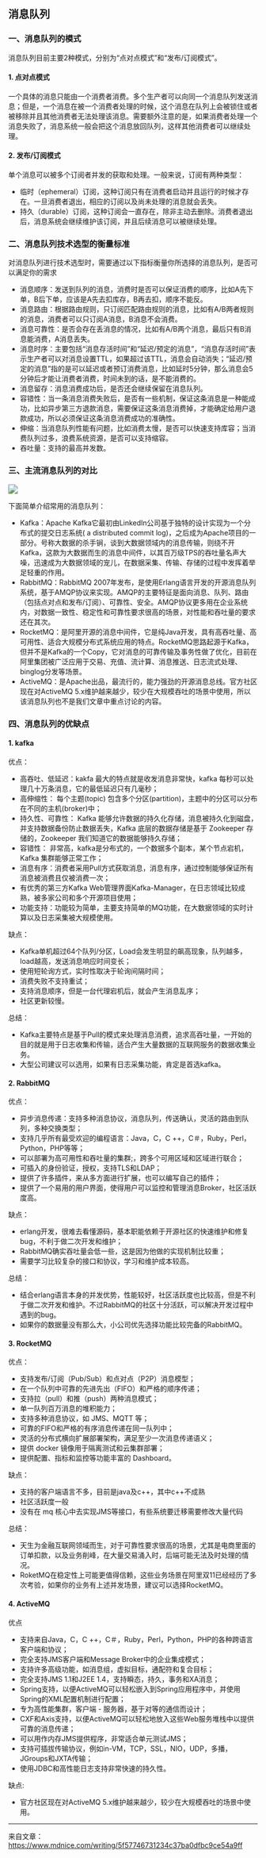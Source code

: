 ## 消息队列

### 一、消息队列的模式

消息队列目前主要2种模式，分别为“点对点模式”和“发布/订阅模式”。

#### 1. 点对点模式

一个具体的消息只能由一个消费者消费。多个生产者可以向同一个消息队列发送消息；但是，一个消息在被一个消费者处理的时候，这个消息在队列上会被锁住或者被移除并且其他消费者无法处理该消息。需要额外注意的是，如果消费者处理一个消息失败了，消息系统一般会把这个消息放回队列，这样其他消费者可以继续处理。

#### 2. 发布/订阅模式

单个消息可以被多个订阅者并发的获取和处理。一般来说，订阅有两种类型：

- 临时（ephemeral）订阅，这种订阅只有在消费者启动并且运行的时候才存在。一旦消费者退出，相应的订阅以及尚未处理的消息就会丢失。
- 持久（durable）订阅，这种订阅会一直存在，除非主动去删除。消费者退出后，消息系统会继续维护该订阅，并且后续消息可以被继续处理。

### 二、消息队列技术选型的衡量标准

对消息队列进行技术选型时，需要通过以下指标衡量你所选择的消息队列，是否可以满足你的需求

- 消息顺序：发送到队列的消息，消费时是否可以保证消费的顺序，比如A先下单，B后下单，应该是A先去扣库存，B再去扣，顺序不能反。
- 消息路由：根据路由规则，只订阅匹配路由规则的消息，比如有A/B两者规则的消息，消费者可以只订阅A消息，B消息不会消费。
- 消息可靠性：是否会存在丢消息的情况，比如有A/B两个消息，最后只有B消息能消费，A消息丢失。
- 消息时序：主要包括“消息存活时间”和“延迟/预定的消息”，“消息存活时间”表示生产者可以对消息设置TTL，如果超过该TTL，消息会自动消失；“延迟/预定的消息”指的是可以延迟或者预订消费消息，比如延时5分钟，那么消息会5分钟后才能让消费者消费，时间未到的话，是不能消费的。
- 消息留存：消息消费成功后，是否还会继续保留在消息队列。
- 容错性：当一条消息消费失败后，是否有一些机制，保证这条消息是一种能成功，比如异步第三方退款消息，需要保证这条消息消费掉，才能确定给用户退款成功，所以必须保证这条消息消费成功的准确性。
- 伸缩：当消息队列性能有问题，比如消费太慢，是否可以快速支持库容；当消费队列过多，浪费系统资源，是否可以支持缩容。
- 吞吐量：支持的最高并发数。

### 三、主流消息队列的对比

<img src="./image/主流MQ对比.png" style="zoom:120%;" />

下面简单介绍常用的消息队列：

- Kafka：Apache Kafka它最初由LinkedIn公司基于独特的设计实现为一个分布式的提交日志系统( a distributed commit log)，之后成为Apache项目的一部分。号称大数据的杀手锏，谈到大数据领域内的消息传输，则绕不开Kafka，这款为大数据而生的消息中间件，以其百万级TPS的吞吐量名声大噪，迅速成为大数据领域的宠儿，在数据采集、传输、存储的过程中发挥着举足轻重的作用。
- RabbitMQ：RabbitMQ 2007年发布，是使用Erlang语言开发的开源消息队列系统，基于AMQP协议来实现。AMQP的主要特征是面向消息、队列、路由（包括点对点和发布/订阅）、可靠性、安全。AMQP协议更多用在企业系统内，对数据一致性、稳定性和可靠性要求很高的场景，对性能和吞吐量的要求还在其次。
- RocketMQ：是阿里开源的消息中间件，它是纯Java开发，具有高吞吐量、高可用性、适合大规模分布式系统应用的特点。RocketMQ思路起源于Kafka，但并不是Kafka的一个Copy，它对消息的可靠传输及事务性做了优化，目前在阿里集团被广泛应用于交易、充值、流计算、消息推送、日志流式处理、binglog分发等场景。
- ActiveMQ：是Apache出品，最流行的，能力强劲的开源消息总线。官方社区现在对ActiveMQ 5.x维护越来越少，较少在大规模吞吐的场景中使用，所以该消息队列也不是我们文章中重点讨论的内容。

### 四、消息队列的优缺点

#### 1. kafka 

优点：

- 高吞吐、低延迟：kakfa 最大的特点就是收发消息非常快，kafka 每秒可以处理几十万条消息，它的最低延迟只有几毫秒；
- 高伸缩性： 每个主题(topic) 包含多个分区(partition)，主题中的分区可以分布在不同的主机(broker)中；
- 持久性、可靠性： Kafka 能够允许数据的持久化存储，消息被持久化到磁盘，并支持数据备份防止数据丢失，Kafka 底层的数据存储是基于 Zookeeper 存储的，Zookeeper 我们知道它的数据能够持久存储；
- 容错性： 非常高，kafka是分布式的，一个数据多个副本，某个节点宕机，Kafka 集群能够正常工作；
- 消息有序：消费者采用Pull方式获取消息，消息有序，通过控制能够保证所有消息被消费且仅被消费一次；
- 有优秀的第三方Kafka Web管理界面Kafka-Manager，在日志领域比较成熟，被多家公司和多个开源项目使用；
- 功能支持：功能较为简单，主要支持简单的MQ功能，在大数据领域的实时计算以及日志采集被大规模使用。

缺点：

- Kafka单机超过64个队列/分区，Load会发生明显的飙高现象，队列越多，load越高，发送消息响应时间变长；
- 使用短轮询方式，实时性取决于轮询间隔时间；
- 消费失败不支持重试；
- 支持消息顺序，但是一台代理宕机后，就会产生消息乱序；
- 社区更新较慢。

总结：

- Kafka主要特点是基于Pull的模式来处理消息消费，追求高吞吐量，一开始的目的就是用于日志收集和传输，适合产生大量数据的互联网服务的数据收集业务。
- 大型公司建议可以选用，如果有日志采集功能，肯定是首选kafka。

#### 2. RabbitMQ

优点：

- 异步消息传递：支持多种消息协议，消息队列，传送确认，灵活的路由到队列，多种交换类型；
- 支持几乎所有最受欢迎的编程语言：Java，C，C ++，C＃，Ruby，Perl，Python，PHP等等；
- 可以部署为高可用性和吞吐量的集群;，跨多个可用区域和区域进行联合；
- 可插入的身份验证，授权，支持TLS和LDAP；
- 提供了许多插件，来从多方面进行扩展，也可以编写自己的插件；
- 提供了一个易用的用户界面，使得用户可以监控和管理消息Broker，社区活跃度高。

缺点：

- erlang开发，很难去看懂源码，基本职能依赖于开源社区的快速维护和修复bug，不利于做二次开发和维护；
- RabbitMQ确实吞吐量会低一些，这是因为他做的实现机制比较重；
- 需要学习比较复杂的接口和协议，学习和维护成本较高。

总结：

- 结合erlang语言本身的并发优势，性能较好，社区活跃度也比较高，但是不利于做二次开发和维护。不过RabbitMQ的社区十分活跃，可以解决开发过程中遇到的bug。
- 如果你的数据量没有那么大，小公司优先选择功能比较完备的RabbitMQ。

#### 3. RocketMQ

优点：

- 支持发布/订阅（Pub/Sub）和点对点（P2P）消息模型；
- 在一个队列中可靠的先进先出（FIFO）和严格的顺序传递；
- 支持拉（pull）和推（push）两种消息模式；
- 单一队列百万消息的堆积能力；
- 支持多种消息协议，如 JMS、MQTT 等；
- 可靠的FIFO和严格的有序消息传递在同一队列中；
- 灵活的分布式横向扩展部署架构，满足至少一次消息传递语义；
- 提供 docker 镜像用于隔离测试和云集群部署；
- 提供配置、指标和监控等功能丰富的 Dashboard。

缺点：

- 支持的客户端语言不多，目前是java及c++，其中c++不成熟
- 社区活跃度一般
- 没有在 mq 核心中去实现JMS等接口，有些系统要迁移需要修改大量代码

总结：

- 天生为金融互联网领域而生，对于可靠性要求很高的场景，尤其是电商里面的订单扣款，以及业务削峰，在大量交易涌入时，后端可能无法及时处理的情况。
- RoketMQ在稳定性上可能更值得信赖，这些业务场景在阿里双11已经经历了多次考验，如果你的业务有上述并发场景，建议可以选择RocketMQ。

#### 4. ActiveMQ

优点

- 支持来自Java，C，C ++，C＃，Ruby，Perl，Python，PHP的各种跨语言客户端和协议；
- 完全支持JMS客户端和Message Broker中的企业集成模式；
- 支持许多高级功能，如消息组，虚拟目标，通配符和复合目标；
- 完全支持JMS 1.1和J2EE 1.4，支持瞬态，持久，事务和XA消息；
- Spring支持，以便ActiveMQ可以轻松嵌入到Spring应用程序中，并使用Spring的XML配置机制进行配置；
- 专为高性能集群，客户端 - 服务器，基于对等的通信而设计；
- CXF和Axis支持，以便ActiveMQ可以轻松地放入这些Web服务堆栈中以提供可靠的消息传递；
- 可以用作内存JMS提供程序，非常适合单元测试JMS；
- 支持可插拔传输协议，例如in-VM，TCP，SSL，NIO，UDP，多播，JGroups和JXTA传输；
- 使用JDBC和高性能日志支持非常快速的持久性。

缺点:

- 官方社区现在对ActiveMQ 5.x维护越来越少，较少在大规模吞吐的场景中使用。

---

来自文章：https://www.mdnice.com/writing/5f57746731234c37ba0dfbc9ce54a9ff